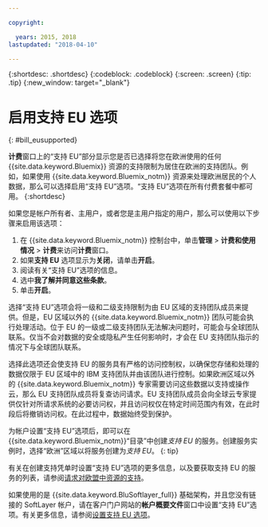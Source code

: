 ```yaml
---

copyright:

  years: 2015, 2018
lastupdated: "2018-04-10"

---
```


{:shortdesc: .shortdesc}
{:codeblock: .codeblock}
{:screen: .screen}
{:tip: .tip}
{:new_window: target="_blank"}

# 启用支持 EU 选项
{: #bill_eusupported}

**计费**窗口上的“支持 EU”部分显示您是否已选择将您在欧洲使用的任何 {{site.data.keyword.Bluemix}} 资源的支持限制为居住在欧洲的支持团队。例如，如果使用 {{site.data.keyword.Bluemix_notm}} 资源来处理欧洲居民的个人数据，那么可以选择启用“支持 EU”选项。“支持 EU”选项在所有付费套餐中都可用。
{:shortdesc}

如果您是帐户所有者、主用户，或者您是主用户指定的用户，那么可以使用以下步骤来启用该选项：

1. 在 {{site.data.keyword.Bluemix_notm}} 控制台中，单击**管理** > **计费和使用情况** > **计费**来访问**计费**窗口。  
2. 如果**支持 EU** 选项显示为**关闭**，请单击**开启**。
3. 阅读有关“支持 EU”选项的信息。
4. 选中**我了解并同意这些条款**。
5. 单击**开启**。

选择“支持 EU”选项会将一级和二级支持限制为由 EU 区域的支持团队成员来提供。但是，EU 区域以外的 {{site.data.keyword.Bluemix_notm}} 团队可能会执行处理活动。位于 EU 的一级或二级支持团队无法解决问题时，可能会与全球团队联系。仅当不会对数据的安全或隐私产生任何影响时，才会在 EU 支持团队指示的情况下与全球团队联系。

选择此选项还会使支持 EU 的服务具有严格的访问控制权，以确保您存储和处理的数据仅限于 EU 区域中的 IBM 支持团队并由该团队进行控制。如果欧洲区域以外的 {{site.data.keyword.Bluemix_notm}} 专家需要访问这些数据以支持或操作云，那么 EU 支持团队成员将复查访问请求。EU 支持团队成员会向全球云专家提供仅针对所请求系统的必要访问权，并且访问权仅在特定时间范围内有效，在此时段后将撤销访问权。在此过程中，数据始终受到保护。

为帐户设置“支持 EU”选项后，即可以在 {{site.data.keyword.Bluemix_notm}}“目录”中创建*支持 EU* 的服务。创建服务实例时，选择“欧洲”区域以将服务创建为*支持 EU*。
{: tip}

有关在创建支持凭单时设置“支持 EU”选项的更多信息，以及要获取支持 EU 的服务的列表，请参阅[请求对欧盟中资源的支持](/docs/get-support/howtogetsupport.html#eusupported)。

如果使用的是 {{site.data.keyword.BluSoftlayer_full}} 基础架构，并且您没有链接的 SoftLayer 帐户，请在客户门户网站的**帐户概要文件**窗口中设置“支持 EU”选项。有关更多信息，请参阅[设置支持 EU 选项](/docs/customer-portal/cpmanuserprof.html#cp_seteusupported)。
